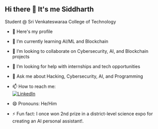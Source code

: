 ## Hi there 👋 It's me Siddharth  
Student @ Sri Venkateswaraa College of Technology

- 🔭 Here's my profile 
- 🌱 I’m currently learning AI/ML and Blockchain  
- 👯 I’m looking to collaborate on Cybersecurity, AI, and Blockchain projects  
- 🤔 I’m looking for help with internships and tech opportunities  
- 💬 Ask me about Hacking, Cybersecurity, AI, and Programming  
- 📫 How to reach me:  
  [![LinkedIn](https://camo.githubusercontent.com/8c0692475a5bfc1d9e7361074bdb648e567cae7b5b40ffd32adae31180b0d7b6/68747470733a2f2f696d672e736869656c64732e696f2f62616467652f4c696e6b6564496e2d3030373742353f7374796c653d666f722d7468652d6261646765266c6f676f3d6c696e6b6564696e266c6f676f436f6c6f723d7768697465)](https://www.linkedin.com/in/siddharthan-t-v-21310a300)

- 😄 Pronouns: He/Him  
- ⚡ Fun fact: I once won 2nd prize in a district-level science expo for creating an AI personal assistant!.
